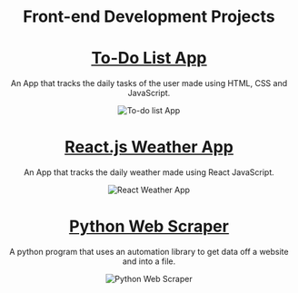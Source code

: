 <div align="center"> 
  <h1><b>Front-end Development Projects</b></h1>
</div>

                                                                       
<div align="center"> 
   
  <h1><b><u><a href="https://matthew-mcds.github.io/">To-Do List App</a></u></b></h1> 
  <p> An App that tracks the daily tasks of the user made using HTML, CSS and JavaScript.</p>
</div>

  
 <div align="center">
  <img src="https://www.workflowmax.com/hubfs/6-things-to-do-list.png" alt="To-do list App">
  </div>
  
  
  
  
  
  
<div align="center"> 
  <h1><b><u><a href="https://matthew-mcds.github.io/">React.js Weather App</a></u></b></h1>
  <p> An App that tracks the daily weather made using React JavaScript.</p>
</div>

  
 <div align="center">
  <img src="https://cdn0.tnwcdn.com/wp-content/blogs.dir/1/files/2019/01/weather-app-796x419.png" alt="React Weather App">
  </div>
  
  
  
  
  
  <div align="center"> 
  <h1><b><u><a href="https://matthew-mcds.github.io/">Python Web Scraper</a></u></b></h1> 
  <p> A python program that uses an automation library to get data off a website and into a file.</p>
</div>

  
 <div align="center">
  <img src="https://hbr.org/resources/images/article_assets/2017/06/jun17-15-hbr-nicholas-blechman-data.jpg" alt="Python Web Scraper">
  </div>
